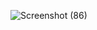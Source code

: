 ![Screenshot (86)](https://github.com/PolukondaDharani/Data-Science-job_role-analysis-using-tableau/assets/102342077/8aa57fd8-346d-4acd-b9d0-e54db8062436)

